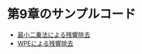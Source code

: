 # 第9章のサンプルコード

* [最小二乗法による残響除去](section9/sample_code_c9_1.py)
* [WPEによる残響除去](section9/sample_code_c9_2.py)

